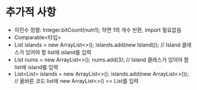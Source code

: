 # 추가적 사항
- 이진수 정렬: Integer.bitCount(num1); 하면 1의 개수 반환, import 필요없음
- Comparable<타입> 
- List<Island> islands = new ArrayList<>(); islands.add(new Island()); // Island 클래스가 있어야 함 list에 island를 입력
- List<Integer> nums = new ArrayList<>(); nums.add(3); // Island 클래스가 있어야 함 list에 island를 입력
- List<List<Integer>> islands = new ArrayList<>(); islands.add(new ArrayList<>()); // 올바른 코드 list에 new ArrayList<>() == List<integer>를 입력
